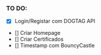 ### TO DO:

- [x] Login/Registar com DOGTAG API
- [] Criar Homepage
- [] Criar Certificados
- [] Timestamp com BouncyCastle
